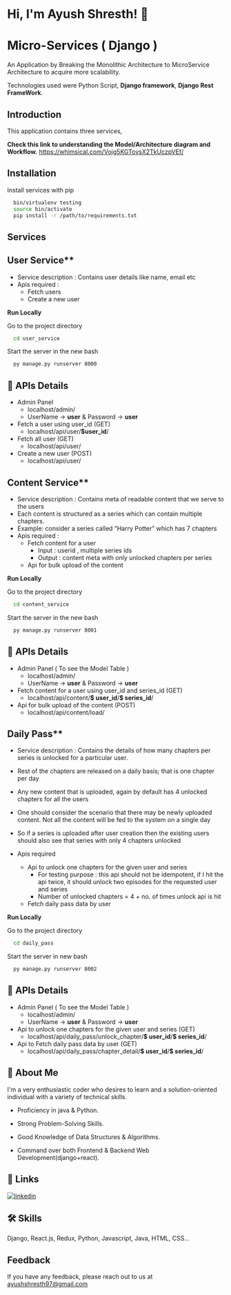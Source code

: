 
# Hi, I'm Ayush Shresth! 👋


# Micro-Services ( Django )


An Application by Breaking the Monolithic Architecture to MicroService Architecture to acquire more scalability.

Technologies used were Python Script, **Django framework**, **Django Rest FrameWork**.

## Introduction
This application contains three services,

**Check this link to understanding the  Model/Architecture diagram and Workflow.**
https://whimsical.com/Vojg5KGTovsX2TkUczpVEf/

## Installation
Install services with pip

```bash
  bin/virtualenv testing 
  source bin/activate
  pip install -r /path/to/requirements.txt
```

## Services
## User Service**
  - Service description : Contains user details like name, email etc
  - Apis required :
      - Fetch users
      - Create a new user

**Run Locally**

Go to the project directory

```bash
  cd user_service
```

Start the server in the new bash

```bash
  py manage.py runserver 8000
```
## 🔗 APIs Details
- Admin Panel 
  - localhost/admin/
  - UserName -> **user** & Password -> **user**
- Fetch a user using user_id (GET)
   - localhost/api/user/**$user_id**/ 
- Fetch all user (GET)
   - localhost/api/user/ 
- Create a new user (POST)
   - localhost/api/user/ 


## Content Service**
   - Service description : Contains meta of readable content that we serve to the users
   - Each content is structured as a series which can contain multiple chapters.
   - Example: consider a series called “Harry Potter” which has 7 chapters
- Apis required :
  - Fetch content for a user
       - Input : userid , multiple series ids
       - Output : content meta with only unlocked chapters per series
  - Api for bulk upload of the content

**Run Locally**

Go to the project directory

```bash
  cd content_service
```

Start the server in the new bash

```bash
  py manage.py runserver 8001
```
## 🔗 APIs Details
- Admin Panel ( To see the Model Table )
  - localhost/admin/
  - UserName -> **user** & Password -> **user**
- Fetch content for a user using user_id and series_id (GET)
   - localhost/api/content/**$ user_id**/**$ series_id**/
- Api for bulk upload of the content (POST)
   - localhost/api/content/load/  


## Daily Pass**
- Service description : Contains the details of how many chapters per series is unlocked for a
particular user.
- Rest of the chapters are released on a daily basis; that is one chapter per day
- Any new content that is uploaded, again by default has 4 unlocked chapters for all the
users

- One should consider the scenario that there may be newly uploaded content. Not all the
content will be fed to the system on a single day
- So if a series is uploaded after user creation then the existing users should also see that
series with only 4 chapters unlocked

- Apis required
   - Api to unlock one chapters for the given user and series
       - For testing purpose : this api should not be idempotent, if I hit the api twice, it
should unlock two episodes for the requested user and series
        - Number of unlocked chapters = 4 + no. of times unlock api is hit
    - Fetch daily pass data by user

**Run Locally**

Go to the project directory

```bash
  cd daily_pass
```

Start the server in new bash

```bash
  py manage.py runserver 8002
```

## 🔗 APIs Details
- Admin Panel ( To see the Model Table )
  - localhost/admin/
  - UserName -> **user** & Password -> **user**
- Api to unlock one chapters for the given user and series (GET)
   - localhost/api/daily_pass/unlock_chapter/**$ user_id**/**$ series_id**/
- Api to Fetch daily pass data by user (GET)
   - localhost/api/daily_pass/chapter_detail/**$ user_id**/**$ series_id**/

## 🚀 About Me

I'm a very enthusiastic coder who desires to learn and a solution-oriented individual with a variety of technical skills.

 - Proficiency in java & Python.

 - Strong Problem-Solving Skills.

 - Good Knowledge of Data Structures & Algorithms.

- Command over both Frontend & Backend Web Development(django+react).


## 🔗 Links
[![linkedin](https://img.shields.io/badge/linkedin-0A66C2?style=for-the-badge&logo=linkedin&logoColor=white)](https://www.linkedin.com/in/ayush-514875198/)
## 🛠 Skills
Django, React.js, Redux, Python, Javascript, Java, HTML, CSS...


## Feedback

If you have any feedback, please reach out to us at ayushshresth97@gmail.com
